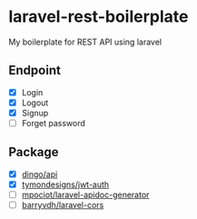 # laravel-rest-boilerplate
My boilerplate for REST API using laravel

## Endpoint
* [x] Login
* [x] Logout
* [x] Signup
* [ ] Forget password

## Package
* [x] [dingo/api](https://github.com/dingo/api)
* [x] [tymondesigns/jwt-auth](https://github.com/tymondesigns/jwt-auth)
* [ ] [mpociot/laravel-apidoc-generator](https://github.com/mpociot/laravel-apidoc-generator)
* [ ] [barryvdh/laravel-cors](https://github.com/barryvdh/laravel-cors)
